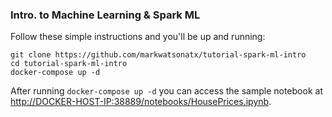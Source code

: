 ### Intro. to Machine Learning & Spark ML

Follow these simple instructions and you'll be up and running:

```
git clone https://github.com/markwatsonatx/tutorial-spark-ml-intro
cd tutorial-spark-ml-intro
docker-compose up -d
```

After running `docker-compose up -d` you can access the sample notebook at [http://DOCKER-HOST-IP:38889/notebooks/HousePrices.ipynb](http://localhost:38889/notebooks/HousePrices.ipynb).